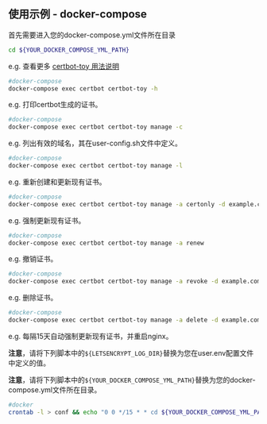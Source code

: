 ## 使用示例 - docker-compose

首先需要进入您的docker-compose.yml文件所在目录
```sh
cd ${YOUR_DOCKER_COMPOSE_YML_PATH}
```

e.g. 查看更多 [certbot-toy 用法说明](./scripts/docker/docs/help/manage-zh-Hans-CN.txt)

```sh
#docker-compose
docker-compose exec certbot certbot-toy -h
```

e.g. 打印certbot生成的证书。

```sh
#docker-compose
docker-compose exec certbot certbot-toy manage -c
```

e.g. 列出有效的域名，其在user-config.sh文件中定义。

```sh
#docker-compose
docker-compose exec certbot certbot-toy manage -l
```

e.g. 重新创建和更新现有证书。

```sh
#docker-compose
docker-compose exec certbot certbot-toy manage -a certonly -d example.com -p aliyun
```

e.g. 强制更新现有证书。

```sh
#docker-compose
docker-compose exec certbot certbot-toy manage -a renew
```

e.g. 撤销证书。

```sh
#docker-compose
docker-compose exec certbot certbot-toy manage -a revoke -d example.com
```

e.g. 删除证书。

```sh
#docker-compose
docker-compose exec certbot certbot-toy manage -a delete -d example.com
```

e.g. 每隔15天自动强制更新现有证书，并重启nginx。

**注意**，请将下列脚本中的`${LETSENCRYPT_LOG_DIR}`替换为您在user.env配置文件中定义的值。

**注意**，请将下列脚本中的`${YOUR_DOCKER_COMPOSE_YML_PATH}`替换为您的docker-compose.yml文件所在目录。

```sh
#docker
crontab -l > conf && echo "0 0 */15 * * cd ${YOUR_DOCKER_COMPOSE_YML_PATH} && docker-compose exec certbot certbot-toy manage -a certonly renew  >> ${LETSENCRYPT_LOG_DIR}cron.log 2>&1 && docker-compose exec nginx nginx -s reload" >> conf && crontab conf && rm -f conf
```